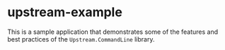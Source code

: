 # upstream-example
This is a sample application that demonstrates some of the features and best practices of the `Upstream.CommandLine` library.